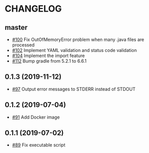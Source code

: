 # CHANGELOG

## master

* [#100](https://github.com/sider/JavaSee/pull/100) Fix OutOfMemoryError problem when many .java files are processed
* [#102](https://github.com/sider/JavaSee/pull/102) Implement YAML validation and status code validation
* [#104](https://github.com/sider/JavaSee/pull/104) Implement the import feature
* [#112](https://github.com/sider/JavaSee/pull/112) Bump gradle from 5.2.1 to 6.6.1

## 0.1.3 (2019-11-12)

* [#97](https://github.com/sider/JavaSee/pull/97) Output error messages to STDERR instead of STDOUT

## 0.1.2 (2019-07-04)

* [#91](https://github.com/sider/JavaSee/pull/91) Add Docker image

## 0.1.1 (2019-07-02)

* [#89](https://github.com/sider/JavaSee/pull/89) Fix executable script
